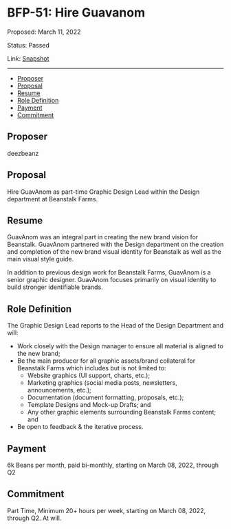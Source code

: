 # BFP-51: Hire Guavanom

Proposed: March 11, 2022

Status: Passed

Link: [Snapshot](https://snapshot.org/#/beanstalkfarms.eth/proposal/0x02b584f78559185f41480476d258bdb4027f5bc5a16a40278c4b6ea149047e14)

---

- [Proposer](#proposer)
- [Proposal](#proposal)
- [Resume](#resume)
- [Role Definition](#role-definition)
- [Payment](#payment)
- [Commitment](#commitment)

## Proposer

deezbeanz

## Proposal

Hire GuavAnom as part-time Graphic Design Lead within the Design department at Beanstalk Farms.

## Resume

GuavAnom was an integral part in creating the new brand vision for Beanstalk. GuavAnom partnered with the Design department on the creation and completion of the new brand visual identity for Beanstalk as well as the main visual style guide. 

In addition to previous design work for Beanstalk Farms, GuavAnom is a senior graphic designer. GuavAnom focuses primarily on visual identity to build stronger identifiable brands.

## Role Definition

The Graphic Design Lead reports to the Head of the Design Department and will:

- Work closely with the Design manager to ensure all material is aligned to the new brand;
- Be the main producer for all graphic assets/brand collateral for Beanstalk Farms which includes but is not limited to:
    - Website graphics (UI support, charts, etc.);
    - Marketing graphics (social media posts, newsletters, announcements, etc.);
    - Documentation (document formatting, proposals, etc.);
    - Template Designs and Mock-up Drafts; and
    - Any other graphic elements surrounding Beanstalk Farms content; and
- Be open to feedback & the iterative process.

## Payment

6k Beans per month, paid bi-monthly, starting on March 08, 2022, through Q2

## Commitment

Part Time, Minimum 20+ hours per week, starting on March 08, 2022, through Q2. At will.
